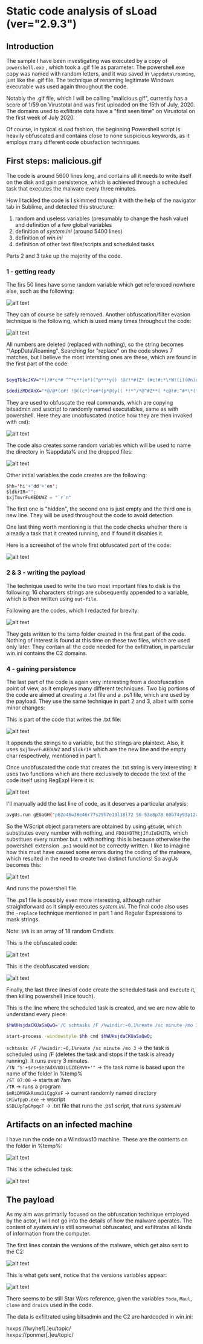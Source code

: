 # Static code analysis of sLoad (ver="2.9.3")

## Introduction

The sample I have been investigating was executed by a copy of `powershell.exe` , which took a .gif file as parameter. The powershell.exe copy was named with random letters, and it was saved in `\appdata\roaming`, just like the .gif file. The technique of renaming legitimate Windows executable was used again throughout the code.

Notably the .gif file, which I will be calling "malicious.gif", currently has a score of 1/59 on Virustotal and was first uploaded on the 15th of July, 2020. The domains used to exfiltrate data have a "first seen time" on Virustotal on the first week of July 2020.

Of course, in typical sLoad fashion, the beginning Powershell script is heavily obfuscated and contains close to none suspicious keywords, as it employs many different code obusfaction techniques.

## First steps: malicious.gif

The code is around 5600 lines long, and contains all it needs to write itself on the disk and gain persistence, which is achieved through a scheduled task that executes the malware every three minutes.

How I tackled the code is I skimmed through it with the help of the navigator tab in Sublime, and detected this structure:

1. random and useless variables (presumably to change the hash value) and definition of a few global variables
2. definition of *system.ini* (around 5400 lines)
3. definition of *win.ini*
5. definition of other text files/scripts and scheduled tasks

Parts 2 and 3 take up the majority of the code.

### 1 - getting ready
The firs 50 lines have some random variable which get referenced nowhere else, such as the following:

![alt text](https://raw.githubusercontent.com/splashdot/splashdot.github.io/master/sload/images/sublime_1.PNG)

They can of course be safely removed.
Another obfuscation/filter evasion technique is the following, which is used many times throughout the code:

![alt text](https://raw.githubusercontent.com/splashdot/splashdot.github.io/master/sload/images/sublime_2.PNG)

All numbers are deleted (replaced with nothing), so the string becomes "\AppData\Roaming\". Searching for "replace" on the code shows 7 matches, but I believe the most intersting ones are these, which are found in the first part of the code:

```sh

$oyqTbhcJKV="*(/#*c*# ^^*c**(o*)(^p***y() !@/!*#(Z* (#c!#:*\*W!(i)(@n)d((o(*()w!^^)s*\**)S(*(y^s(@)*W*^^O*#*W((6#4*(*)\*b@#(i*)t^#!s*a))(d)((m)^i*(n*#^.@*e(*x*))e**^ *()r@)*i#((!F!(^B!*#z!()o#@t*#(.*e(#(x)(e(*" -replace '([\(\!\*\(\@\)\*\#\^])'

$dedizMDdAnX="*@/@*(c#! !@((c*)*o#*(p*@(y(( *!*^/*@^#Z**( *c@!#:^#*\*(*W(#(*i!*n@@!^d(!o*)@w*(**s(\*S(@*y^!@s*^*!W()(O!^(*W!*(6^4*\*#w*@s@@c)^r(^i!*p((t)(.(!e@x)e*!^ ((*^ ()C*((#R(i(w()T@(@p@(y!^(#^D*!.!*e!)(x*)@e#" -replace '([\*\^\!\(\(\#\@\*\)])'

```

They are used to obfuscate the real commands, which are copying bitsadmin and wscript to randomly named executables, same as with powershell. Here they are unobfuscated (notice how they are then invoked with `cmd`):

![alt text](https://raw.githubusercontent.com/splashdot/splashdot.github.io/master/sload/images/sublime_3.PNG)

The code also creates some random variables which will be used to name the directory in %appdata% and the dropped files:

![alt text](https://raw.githubusercontent.com/splashdot/splashdot.github.io/master/sload/images/sublime_4.PNG)

Other initial variables the code creates are the following:

```java
$hh='hi'+'dd'+'en';
$ldkrIR="";
$xjTmvrFuKEDUWZ = "`r`n"

```

The first one is "hidden", the second one is just empty and the third one is new line. They will be used throughout the code to avoid detection.

One last thing worth mentioning is that the code checks whether there is already a task that it created running, and if found it disables it.

Here is a screeshot of the whole first obfuscated part of the code:

![alt text](https://raw.githubusercontent.com/splashdot/splashdot.github.io/master/sload/images/sublime_5.PNG)

### 2 & 3 - writing the payload

The technique used to write the two most important files to disk is the following: 16 characters strings are subsequently appended to a variable, which is then written using `out-file`.

Following are the codes, which I redacted for brevity:

![alt text](https://raw.githubusercontent.com/splashdot/splashdot.github.io/master/sload/images/sublime_6.PNG)

They gets written to the temp folder created in the first part of the code.
Nothing of interest is found at this time on these two files, which are used only later. They contain all the code needed for the exfiltration, in particular win.ini contains the C2 domains.

### 4 - gaining persistence

The last part of the code is again very interesting from a deobfuscation point of view, as it employes many different techniques. Two big portions of the code are aimed at creating a .txt file and a .ps1 file, which are used by the payload. They use the same technique in part 2 and 3, albeit with some minor changes:

This is part of the code that writes the .txt file:

![alt text](https://raw.githubusercontent.com/splashdot/splashdot.github.io/master/sload/images/sublime_7.PNG)

It appends the strings to a variable, but the strings are plaintext. Also, it uses `$xjTmvrFuKEDUWZ` and `$ldkrIR` which are the new line and the empty char respectively, mentioned in part 1.

Once unobfuscated the code that creates the .txt string is very interesting: it uses two functions which are there exclusively to decode the text of the code itself using RegExp! Here it is:

![alt text](https://raw.githubusercontent.com/splashdot/splashdot.github.io/master/sload/images/sublime_8.PNG)

I'll manually add the last line of code, as it deserves a particular analysis:

```sh
avgUs.run gEGaGH("p62o46w38e46r77s29h7e19l18l72 56-53e8p78 60b74y93p12a87s83s86 56-79f67i19l76e70") & " '+$SDLUpTpGMpqcF+'" & FDQiHDTMtjIfuIuENJTb(".233p87s25153"),0,true
```

So the WScript object parameters are obtained by using `gEGaGH`, which substitutes every number with nothing, and `FDQiHDTMtjIfuIuENJTb`, which substitues every number but `1` with nothing: this is because otherwise the powershell extension `.ps1` would not be correctly written. I like to imagine how this must have caused some errors during the coding of the malware, which resulted in the need to create two distinct functions!
So avgUs becomes this:

![alt text](https://raw.githubusercontent.com/splashdot/splashdot.github.io/master/sload/images/sublime_9.PNG)

And runs the powershell file.

The .ps1 file is possibly even more interesting, although rather straightforward as it simply executes *system.ini*. The final code also uses the `-replace` technique mentioned in part 1 and Regular Expressions to mask strings.

Note: `$Vh` is an array of 18 random Cmdlets.

This is the obfuscated code:

![alt text](https://raw.githubusercontent.com/splashdot/splashdot.github.io/master/sload/images/sublime_11.PNG)

This is the deobfuscated version:

![alt text](https://raw.githubusercontent.com/splashdot/splashdot.github.io/master/sload/images/sublime_10.PNG) 

Finally, the last three lines of code create the scheduled task and execute it, then killing powershell (nice touch).

This is the line where the scheduled task is created, and we are now able to understand every piece:

```sh
$hWUHsjdaCKUaSaQwQ='/C schtasks /F /%windir:~0,1%reate /sc minute /mo 3 /TN "S'+$rs+$ezAdXVUDiUiZdERVV+'" /ST 07:00 /TR "'+$mRiDMVGkRsmxDiCggXsF+'\CRiwTpyD.exe /E:vbscript '+$mRiDMVGkRsmxDiCggXsF+'\'+$SDLUpTpGMpqcF+'.txt"';

start-process -windowstyle $hh cmd $hWUHsjdaCKUaSaQwQ;
```


`schtasks /F /%windir:~0,1%reate /sc minute /mo 3` -> the task is scheduled using /F (deletes the task and stops if the task is already running). It runs every 3 minutes. <br>
`/TN "S'+$rs+$ezAdXVUDiUiZdERVV+'"` -> the task name is based upon the name of the folder in %temp% <br>
`/ST 07:00` -> starts at 7am <br>
`/TR` -> runs a program <br>
`$mRiDMVGkRsmxDiCggXsF` -> current randomly named directory <br>
`CRiwTpyD.exe` -> wscript <br>
`$SDLUpTpGMpqcF` -> .txt file that runs the .ps1 script, that runs *system.ini* <br>

## Artifacts on an infected machine

I have run the code on a Windows10 machine. These are the contents on the folder in %temp%:

![alt text](https://raw.githubusercontent.com/splashdot/splashdot.github.io/master/sload/images/windows_1.PNG)

This is the scheduled task:

![alt text](https://raw.githubusercontent.com/splashdot/splashdot.github.io/master/sload/images/windows_2.PNG)

## The payload

As my aim was primarily focused on the obfuscation technique employed by the actor, I will not go into the details of how the malware operates.
The content of *system.ini* is still somewhat obfuscated, and exfiltrates all kinds of information from the computer.

The first lines contain the versions of the malware, which get also sent to the C2:

![alt text](https://raw.githubusercontent.com/splashdot/splashdot.github.io/master/sload/images/system_1.PNG)

This is what gets sent, notice that the versions variables appear:

![alt text](https://raw.githubusercontent.com/splashdot/splashdot.github.io/master/sload/images/system_2.PNG)

There seems to be still Star Wars reference, given the variables `Yoda`, `Maul`, `clone` and `droids` used in the code.

The data is exfiltrated using bitsadmin and the C2 are hardcoded in win.ini:

hxxps://lwyhef[.]eu/topic/ <br>
hxxps://ponmer[.]eu/topic/



